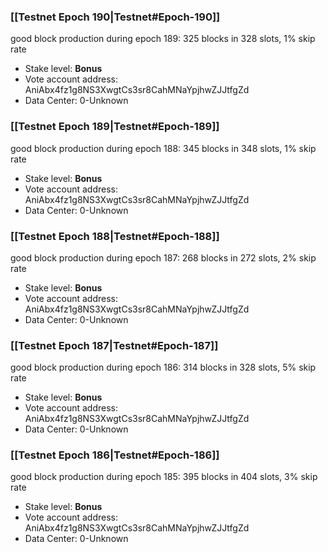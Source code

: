 ### [[Testnet Epoch 190|Testnet#Epoch-190]]
good block production during epoch 189: 325 blocks in 328 slots, 1% skip rate
* Stake level: **Bonus** 
* Vote account address: AniAbx4fz1g8NS3XwgtCs3sr8CahMNaYpjhwZJJtfgZd
* Data Center: 0-Unknown
### [[Testnet Epoch 189|Testnet#Epoch-189]]
good block production during epoch 188: 345 blocks in 348 slots, 1% skip rate
* Stake level: **Bonus** 
* Vote account address: AniAbx4fz1g8NS3XwgtCs3sr8CahMNaYpjhwZJJtfgZd
* Data Center: 0-Unknown
### [[Testnet Epoch 188|Testnet#Epoch-188]]
good block production during epoch 187: 268 blocks in 272 slots, 2% skip rate
* Stake level: **Bonus** 
* Vote account address: AniAbx4fz1g8NS3XwgtCs3sr8CahMNaYpjhwZJJtfgZd
* Data Center: 0-Unknown
### [[Testnet Epoch 187|Testnet#Epoch-187]]
good block production during epoch 186: 314 blocks in 328 slots, 5% skip rate
* Stake level: **Bonus** 
* Vote account address: AniAbx4fz1g8NS3XwgtCs3sr8CahMNaYpjhwZJJtfgZd
* Data Center: 0-Unknown
### [[Testnet Epoch 186|Testnet#Epoch-186]]
good block production during epoch 185: 395 blocks in 404 slots, 3% skip rate
* Stake level: **Bonus** 
* Vote account address: AniAbx4fz1g8NS3XwgtCs3sr8CahMNaYpjhwZJJtfgZd
* Data Center: 0-Unknown